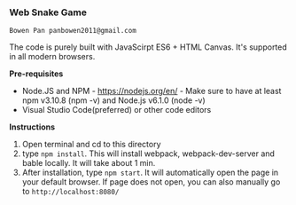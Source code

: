### Web Snake Game

`Bowen Pan panbowen2011@gmail.com`

The code is purely built with JavaScirpt ES6 + HTML Canvas. It's supported in all modern browsers.


**Pre-requisites**
* Node.JS and NPM - https://nodejs.org/en/ - Make sure to have at least npm v3.10.8 (npm -v) and Node.js v6.1.0 (node -v)
* Visual Studio Code(preferred) or other code editors

**Instructions**

1. Open terminal and cd to this directory
2. type `npm install`. This will install webpack, webpack-dev-server and bable locally. It will take about 1 min.
3. After installation, type `npm start`. It will automatically open the page in your default browser. If page does not open, you can also manually go to `http://localhost:8080/`

